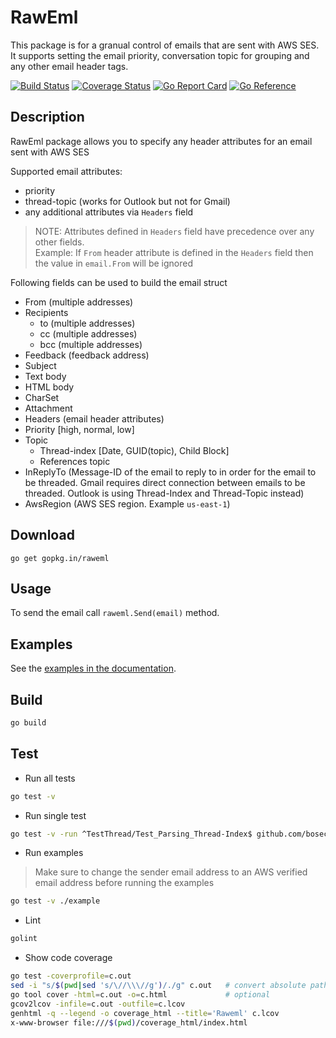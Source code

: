 RawEml
=========
This package is for a granual control of emails that are sent with AWS SES.  
It supports setting the email priority, conversation topic for grouping and any other email header tags.

[![Build Status](https://github.com/boseca/raweml/workflows/build/badge.svg)](https://github.com/boseca/raweml/actions?query=workflow%3Abuild)
[![Coverage Status](https://coveralls.io/repos/github/boseca/raweml/badge.svg?branch=master)](https://coveralls.io/github/boseca/raweml?branch=master)
[![Go Report Card](https://goreportcard.com/badge/github.com/boseca/raweml)](https://goreportcard.com/report/github.com/boseca/raweml)
[![Go Reference](https://pkg.go.dev/badge/github.com/boseca/raweml.svg)](https://pkg.go.dev/github.com/boseca/raweml)

## Description

RawEml package allows you to specify any header attributes for an email sent with AWS SES 

Supported email attributes:
- priority 
- thread-topic (works for Outlook but not for Gmail)
- any additional attributes via `Headers` field

>NOTE: Attributes defined in `Headers` field have precedence over any other fields.  
Example: If `From` header attribute is defined in the `Headers` field then the value in `email.From` will be ignored

Following fields can be used to build the email struct
- From      (multiple addresses)
- Recipients
    - to		(multiple addresses)
    - cc		(multiple addresses)
    - bcc		(multiple addresses)
- Feedback      (feedback address)
- Subject
- Text body
- HTML body
- CharSet
- Attachment
- Headers       (email header attributes)
- Priority		[high, normal, low]
- Topic
    - Thread-index	[Date, GUID(topic), Child Block]
    - References 		topic
- InReplyTo     (Message-ID of the email to reply to in order for the email to be threaded. Gmail requires direct connection between emails to be threaded. Outlook is using Thread-Index and Thread-Topic instead)
- AwsRegion     (AWS SES region. Example `us-east-1`)

## Download

`go get gopkg.in/raweml`

## Usage

To send the email call `raweml.Send(email)` method.  


## Examples

See the [examples in the documentation](https://godoc.org/gopkg.in/raweml#example-package).


## Build

```bash
go build
```

## Test

- Run all tests
```bash
go test -v
```

- Run single test
```bash
go test -v -run ^TestThread/Test_Parsing_Thread-Index$ github.com/boseca/raweml
```

- Run examples
>Make sure to change the sender email address to an AWS verified email address before running the examples
```bash
go test -v ./example
```
- Lint
```bash
golint
```

- Show code coverage
```bash
go test -coverprofile=c.out
sed -i "s/$(pwd|sed 's/\//\\\//g')/./g" c.out   # convert absolute path to relative path 
go tool cover -html=c.out -o=c.html             # optional
gcov2lcov -infile=c.out -outfile=c.lcov
genhtml -q --legend -o coverage_html --title='Raweml' c.lcov
x-www-browser file:///$(pwd)/coverage_html/index.html
```
